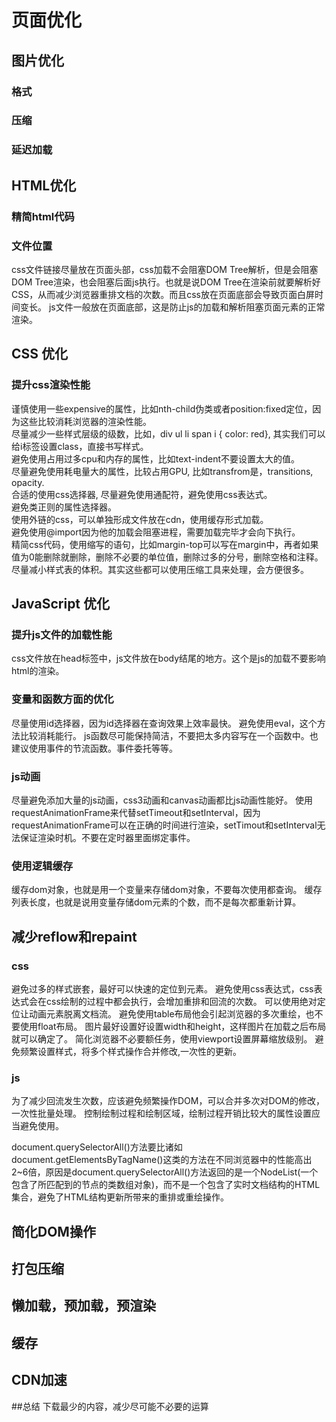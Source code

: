 # 页面优化

## 图片优化

### 格式
### 压缩
### 延迟加载

## HTML优化

### 精简html代码
### 文件位置

css文件链接尽量放在页面头部，css加载不会阻塞DOM Tree解析，但是会阻塞DOM Tree渲染，也会阻塞后面js执行。也就是说DOM Tree在渲染前就要解析好CSS，从而减少浏览器重排文档的次数。而且css放在页面底部会导致页面白屏时间变长。
js文件一般放在页面底部，这是防止js的加载和解析阻塞页面元素的正常渲染。

## CSS 优化

### 提升css渲染性能
谨慎使用一些expensive的属性，比如nth-child伪类或者position:fixed定位，因为这些比较消耗浏览器的渲染性能。  
尽量减少一些样式层级的级数，比如，div ul li span i { color: red}, 其实我们可以给i标签设置class，直接书写样式。  
避免使用占用过多cpu和内存的属性，比如text-indent不要设置太大的值。  
尽量避免使用耗电量大的属性，比较占用GPU, 比如transfrom是，transitions, opacity.  
合适的使用css选择器, 尽量避免使用通配符，避免使用css表达式。    
避免类正则的属性选择器。  
使用外链的css，可以单独形成文件放在cdn，使用缓存形式加载。  
避免使用@import因为他的加载会阻塞进程，需要加载完毕才会向下执行。  
精简css代码，使用缩写的语句，比如margin-top可以写在margin中，再者如果值为0能删除就删除，删除不必要的单位值，删除过多的分号，删除空格和注释。尽量减小样式表的体积。其实这些都可以使用压缩工具来处理，会方便很多。

## JavaScript 优化

### 提升js文件的加载性能
css文件放在head标签中，js文件放在body结尾的地方。这个是js的加载不要影响html的渲染。

### 变量和函数方面的优化
尽量使用id选择器，因为id选择器在查询效果上效率最快。
避免使用eval，这个方法比较消耗能行。
js函数尽可能保持简洁，不要把太多内容写在一个函数中。也建议使用事件的节流函数。事件委托等等。

### js动画
尽量避免添加大量的js动画，css3动画和canvas动画都比js动画性能好。
使用requestAnimationFrame来代替setTimeout和setInterval，因为requestAnimationFrame可以在正确的时间进行渲染，setTimout和setInterval无法保证渲染时机。不要在定时器里面绑定事件。

### 使用逻辑缓存
缓存dom对象，也就是用一个变量来存储dom对象，不要每次使用都查询。
缓存列表长度，也就是说用变量存储dom元素的个数，而不是每次都重新计算。

## 减少reflow和repaint

### css
避免过多的样式嵌套，最好可以快速的定位到元素。
避免使用css表达式，css表达式会在css绘制的过程中都会执行，会增加重排和回流的次数。
可以使用绝对定位让动画元素脱离文档流。
避免使用table布局他会引起浏览器的多次重绘，也不要使用float布局。
图片最好设置好设置width和height，这样图片在加载之后布局就可以确定了。
简化浏览器不必要额任务，使用viewport设置屏幕缩放级别。
避免频繁设置样式，将多个样式操作合并修改,一次性的更新。

### js
为了减少回流发生次数，应该避免频繁操作DOM，可以合并多次对DOM的修改，一次性批量处理。
控制绘制过程和绘制区域，绘制过程开销比较大的属性设置应当避免使用。

document.querySelectorAll()方法要比诸如document.getElementsByTagName()这类的方法在不同浏览器中的性能高出2~6倍，原因是document.querySelectorAll()方法返回的是一个NodeList(一个包含了所匹配到的节点的类数组对象)，而不是一个包含了实时文档结构的HTML集合，避免了HTML结构更新所带来的重排或重绘操作。


## 简化DOM操作
## 打包压缩
## 懒加载，预加载，预渲染
## 缓存
## CDN加速

##总结 
下载最少的内容，减少尽可能不必要的运算

